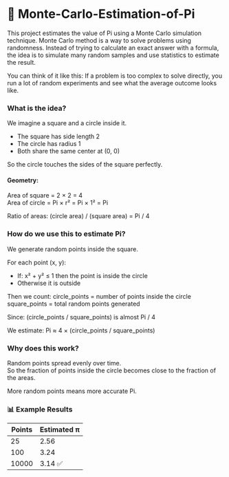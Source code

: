 # 🎯 Monte-Carlo-Estimation-of-Pi

This project estimates the value of Pi using a Monte Carlo simulation technique.
Monte Carlo method is a way to solve problems using randomness. Instead of trying to calculate an exact answer with a formula, the idea is to simulate many random samples and use statistics to estimate the result.

You can think of it like this:
If a problem is too complex to solve directly, you run a lot of random experiments and see what the average outcome looks like.

### What is the idea?

We imagine a square and a circle inside it.

- The square has side length 2
- The circle has radius 1
- Both share the same center at (0, 0)

So the circle touches the sides of the square perfectly.

#### Geometry:
Area of square = 2 × 2 = 4  
Area of circle = Pi × r² = Pi × 1² = Pi

Ratio of areas:
(circle area) / (square area) = Pi / 4

### How do we use this to estimate Pi?

We generate random points inside the square.

For each point (x, y):
- If: x² + y² ≤ 1 then the point is inside the circle
- Otherwise it is outside

Then we count:
circle_points = number of points inside the circle  
square_points = total random points generated

Since:
(circle_points / square_points) is almost Pi / 4

We estimate:
Pi ≈ 4 × (circle_points / square_points)

### Why does this work?

Random points spread evenly over time.  
So the fraction of points inside the circle becomes close to the fraction of the areas.

More random points means more accurate Pi.
### 📊 Example Results

| Points  | Estimated π |
|---------|-------------|
| 25      | 2.56        |
| 100     | 3.24        |
| 10000   | 3.14 ✅      |
